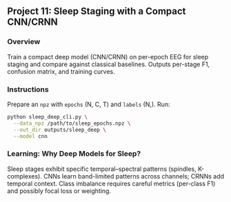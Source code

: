 ## Project 11: Sleep Staging with a Compact CNN/CRNN

### Overview
Train a compact deep model (CNN/CRNN) on per-epoch EEG for sleep staging and compare against classical baselines. Outputs per-stage F1, confusion matrix, and training curves.

### Instructions
Prepare an `npz` with `epochs` (N, C, T) and `labels` (N,). Run:
```bash
python sleep_deep_cli.py \
  --data_npz /path/to/sleep_epochs.npz \
  --out_dir outputs/sleep_deep \
  --model cnn
```

### Learning: Why Deep Models for Sleep?
Sleep stages exhibit specific temporal–spectral patterns (spindles, K-complexes). CNNs learn band-limited patterns across channels; CRNNs add temporal context. Class imbalance requires careful metrics (per-class F1) and possibly focal loss or weighting.

